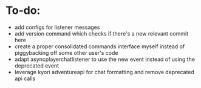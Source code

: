 # To-do: 
- add configs for listener messages 
- add version command which checks if there's a new relevant commit here
- create a proper consolidated commands interface myself instead of piggybacking off some other user's code
- adapt asyncplayerchatlistener to use the new event instead of using the deprecated event
- leverage kyori adventureapi for chat formatting and remove deprecated api calls
